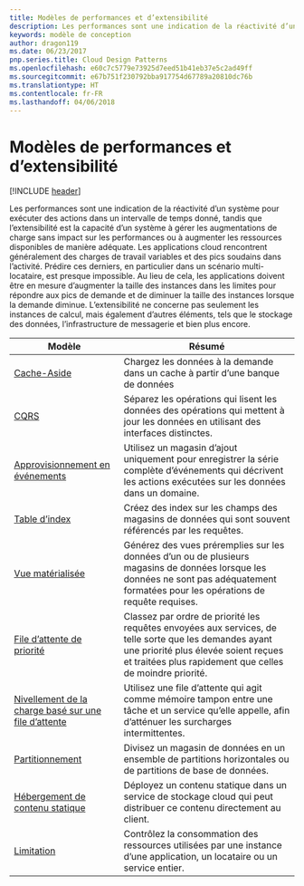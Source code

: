 ```yaml
---
title: Modèles de performances et d’extensibilité
description: Les performances sont une indication de la réactivité d’un système pour exécuter des actions dans un intervalle de temps donné, tandis que l’extensibilité est la capacité d’un système à gérer les augmentations de charge sans impact sur les performances ou à augmenter les ressources disponibles de manière adéquate. Les applications cloud rencontrent généralement des charges de travail variables et des pics soudains dans l’activité. Prédire ces derniers, en particulier dans un scénario multi-locataire, est presque impossible. Au lieu de cela, les applications doivent être en mesure d’augmenter la taille des instances dans les limites pour répondre aux pics de demande et de diminuer la taille des instances lorsque la demande diminue. L’extensibilité ne concerne pas seulement les instances de calcul, mais également d’autres éléments, tels que le stockage des données, l’infrastructure de messagerie et bien plus encore.
keywords: modèle de conception
author: dragon119
ms.date: 06/23/2017
pnp.series.title: Cloud Design Patterns
ms.openlocfilehash: e60c7c5779e73925d7eed51b41eb37e5c2ad49ff
ms.sourcegitcommit: e67b751f230792bba917754d67789a20810dc76b
ms.translationtype: HT
ms.contentlocale: fr-FR
ms.lasthandoff: 04/06/2018
---
```

# <a name="performance-and-scalability-patterns"></a>Modèles de performances et d’extensibilité

[!INCLUDE [header](../../_includes/header.md)]

Les performances sont une indication de la réactivité d’un système pour exécuter des actions dans un intervalle de temps donné, tandis que l’extensibilité est la capacité d’un système à gérer les augmentations de charge sans impact sur les performances ou à augmenter les ressources disponibles de manière adéquate. Les applications cloud rencontrent généralement des charges de travail variables et des pics soudains dans l’activité. Prédire ces derniers, en particulier dans un scénario multi-locataire, est presque impossible. Au lieu de cela, les applications doivent être en mesure d’augmenter la taille des instances dans les limites pour répondre aux pics de demande et de diminuer la taille des instances lorsque la demande diminue. L’extensibilité ne concerne pas seulement les instances de calcul, mais également d’autres éléments, tels que le stockage des données, l’infrastructure de messagerie et bien plus encore.


|                           Modèle                            |                                                                        Résumé                                                                         |
|--------------------------------------------------------------|--------------------------------------------------------------------------------------------------------------------------------------------------------|
|               [Cache-Aside](../cache-aside.md)               |                                                   Chargez les données à la demande dans un cache à partir d’une banque de données                                                   |
|                      [CQRS](../cqrs.md)                      |                           Séparez les opérations qui lisent les données des opérations qui mettent à jour les données en utilisant des interfaces distinctes.                           |
|            [Approvisionnement en événements](../event-sourcing.md)            |                     Utilisez un magasin d’ajout uniquement pour enregistrer la série complète d’événements qui décrivent les actions exécutées sur les données dans un domaine.                      |
|               [Table d’index](../index-table.md)               |                                Créez des index sur les champs des magasins de données qui sont souvent référencés par les requêtes.                                |
|         [Vue matérialisée](../materialized-view.md)         |       Générez des vues préremplies sur les données d’un ou de plusieurs magasins de données lorsque les données ne sont pas adéquatement formatées pour les opérations de requête requises.        |
|            [File d’attente de priorité](../priority-queue.md)            | Classez par ordre de priorité les requêtes envoyées aux services, de telle sorte que les demandes ayant une priorité plus élevée soient reçues et traitées plus rapidement que celles de moindre priorité. |
| [Nivellement de la charge basé sur une file d’attente](../queue-based-load-leveling.md) |              Utilisez une file d’attente qui agit comme mémoire tampon entre une tâche et un service qu’elle appelle, afin d’atténuer les surcharges intermittentes.               |
|                  [Partitionnement](../sharding.md)                  |                                           Divisez un magasin de données en un ensemble de partitions horizontales ou de partitions de base de données.                                           |
|    [Hébergement de contenu statique](../static-content-hosting.md)    |                          Déployez un contenu statique dans un service de stockage cloud qui peut distribuer ce contenu directement au client.                          |
|                [Limitation](../throttling.md)                |                Contrôlez la consommation des ressources utilisées par une instance d’une application, un locataire ou un service entier.                 |

